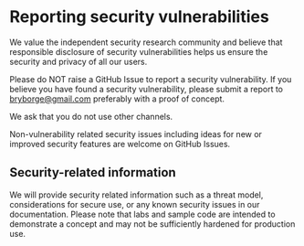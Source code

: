 # Reporting security vulnerabilities

We value the independent security research community and believe that
responsible disclosure of security vulnerabilities helps us ensure the security
and privacy of all our users.

Please do NOT raise a GitHub Issue to report a security vulnerability. If you
believe you have found a security vulnerability, please submit a report to
[bryborge@gmail.com][1] preferably with a proof of concept.

We ask that you do not use other channels.

Non-vulnerability related security issues including ideas for new or improved
security features are welcome on GitHub Issues.

## Security-related information

We will provide security related information such as a threat model, considerations
for secure use, or any known security issues in our documentation. Please note
that labs and sample code are intended to demonstrate a concept and may not be
sufficiently hardened for production use.

[1]: mailto:bryborge@gmail.com
